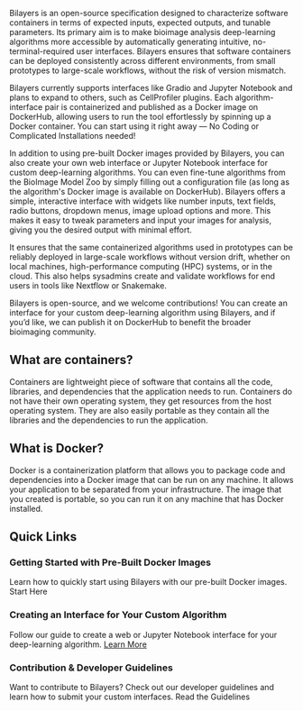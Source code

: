 
Bilayers is an open-source specification designed to characterize software containers in terms of expected inputs, expected outputs, and tunable parameters. Its primary aim is to make bioimage analysis deep-learning algorithms more accessible by automatically generating intuitive, no-terminal-required user interfaces. Bilayers ensures that software containers can be deployed consistently across different environments, from small prototypes to large-scale workflows, without the risk of version mismatch.

Bilayers currently supports interfaces like Gradio and Jupyter Notebook and plans to expand to others, such as CellProfiler plugins. Each algorithm-interface pair is containerized and published as a Docker image on DockerHub, allowing users to run the tool effortlessly by spinning up a Docker container. You can start using it right away — No Coding or Complicated Installations needed!


In addition to using pre-built Docker images provided by Bilayers, you can also create your own web interface or Jupyter Notebook interface for custom deep-learning algorithms. You can even fine-tune algorithms from the BioImage Model Zoo by simply filling out a configuration file (as long as the algorithm's Docker image is available on DockerHub). Bilayers offers a simple, interactive interface with widgets like number inputs, text fields, radio buttons, dropdown menus, image upload options and more. This makes it easy to tweak parameters and input your images for analysis, giving you the desired output with minimal effort.

It ensures that the same containerized algorithms used in prototypes can be reliably deployed in large-scale workflows without version drift, whether on local machines, high-performance computing (HPC) systems, or in the cloud. This also helps sysadmins create and validate workflows for end users in tools like Nextflow or Snakemake.

Bilayers is open-source, and we welcome contributions! You can create an interface for your custom deep-learning algorithm using Bilayers, and if you’d like, we can publish it on DockerHub to benefit the broader bioimaging community.

## What are containers?
Containers are lightweight piece of software that contains all the code, libraries, and dependencies that the application needs to run. Containers do not have their own operating system, they get resources from the host operating system. They are also easily portable as they contain all the libraries and the dependencies to run the application.

## What is Docker?
Docker is a containerization platform that allows you to package code and dependencies into a Docker image that can be run on any machine. It allows your application to be separated from your infrastructure. The image that you created is portable, so you can run it on any machine that has Docker installed.

## Quick Links
### Getting Started with Pre-Built Docker Images
Learn how to quickly start using Bilayers with our pre-built Docker images. Start Here

### Creating an Interface for Your Custom Algorithm
Follow our guide to create a web or Jupyter Notebook interface for your deep-learning algorithm. [Learn More](../main)

### Contribution & Developer Guidelines
Want to contribute to Bilayers? Check out our developer guidelines and learn how to submit your custom interfaces. Read the Guidelines